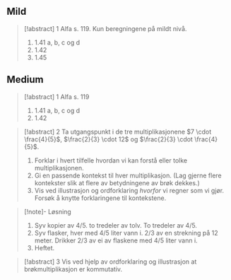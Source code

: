 
##  Mild

> [!abstract] 1
> Alfa s. 119. Kun beregningene på mildt nivå.
> 1. 1.41 a, b, c og d
> 2. 1.42
> 3. 1.45


## Medium


> [!abstract] 1
> Alfa s. 119 
> 1. 1.41 a, b, c og d
> 2. 1.42

> [!abstract] 2
> Ta utgangspunkt i de tre multiplikasjonene $7 \cdot \frac{4}{5}$,
>    $\frac{2}{3} \cdot 12$ og $\frac{2}{3} \cdot \frac{4}{5}$.
> 1.  Forklar i hvert tilfelle hvordan vi kan forstå eller tolke multiplikasjonen.
> 2. Gi en passende kontekst til hver multiplikasjon. (Lag gjerne flere kontekster slik at flere av betydningene av brøk dekkes.)
> 3. Vis ved illustrasjon og ordforklaring _hvorfor_ vi regner som vi gjør. Forsøk å knytte forklaringene til kontekstene.


> [!note]- Løsning 
> 1. Syv kopier av 4/5. to tredeler av tolv. To tredeler av 4/5.
> 2. Syv flasker, hver med 4/5 liter vann i. 2/3 av en strekning på 12 meter. Drikker 2/3 av ei av flaskene med 4/5 liter vann i.
> 3. Heftet.

> [!abstract] 3
> Vis ved hjelp av ordforklaring og illustrasjon at brøkmultiplikasjon
   er kommutativ.
